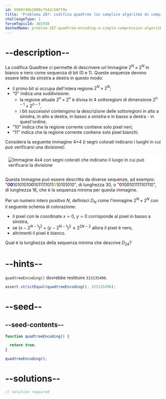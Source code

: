 ```yaml
---
id: 5900f48b1000cf542c50ff9e
title: 'Problema 287: codifica quadtree (un semplice algoritmo di compressione)'
challengeType: 1
forumTopicId: 301938
dashedName: problem-287-quadtree-encoding-a-simple-compression-algorithm
---
```


# --description--

La codifica Quadtree ci permette di descrivere un'immagine $2^N×2^N$ in bianco e nero come sequenza di bit (0 e 1). Queste sequenze devono essere lette da sinistra a destra in questo modo:

- il primo bit si occupa dell'intera regione $2^N×2^N$;
- "0" indica una suddivisione:
  - la regione attuale $2^n×2^n$ è divisa in 4 sottoregioni di dimensione $2^{n - 1}×2^{n - 1}$,
  - i bit successivi contengono la descrizione delle sottoregioni in alto a sinistra, in alto a destra, in basso a sinistra e in basso a destra - in quest'ordine;
- "10" indica che la regione corrente contiene solo pixel neri;
- "11" indica che la regione corrente contiene solo pixel bianchi.

Considera la seguente immagine 4×4 (i segni colorati indicano i luoghi in cui può verificarsi una divisione):

<img alt="Immagine 4x4 con segni colorati che indicano il luogo in cui può verificarsi la divisione" src="https://cdn.freecodecamp.org/curriculum/project-euler/quadtree-encoding-a-simple-compression-algorithm.gif" style="background-color: white; padding: 10px; display: block; margin-right: auto; margin-left: auto; margin-bottom: 1.2rem;" />

Questa immagine può essere descritta da diverse sequenze, ad esempio: "<strong><span style="color: red">0</span></strong><strong><span style="color: blue">0</span></strong>10101010<strong><span style="color: green">0</span></strong>1011111011<strong><span style="color: orange">0</span></strong>10101010", di lunghezza 30, o "<strong><span style="color: red">0</span></strong>10<strong><span style="color: green">0</span></strong>101111101110", di lunghezza 16, che è la sequenza minima per questa immagine.

Per un numero intero positivo $N$, definisci $D_N$ come l'immagine $2^N×2^N$ con il seguente schema di colorazione:

- il pixel con le coordinate $x = 0$, $y = 0$ corrisponde al pixel in basso a sinistra,
- se ${(x - 2^{N - 1})}^2 + {(y - 2^{N - 1})}^2 ≤ 2^{2N - 2}$ allora il pixel è nero,
- altrimenti il pixel è bianco.

Qual è la lunghezza della sequenza minima che descrive $D_{24}$?

# --hints--

`quadtreeEncoding()` dovrebbe restituire `313135496`.

```js
assert.strictEqual(quadtreeEncoding(), 313135496);
```

# --seed--

## --seed-contents--

```js
function quadtreeEncoding() {

  return true;
}

quadtreeEncoding();
```

# --solutions--

```js
// solution required
```
